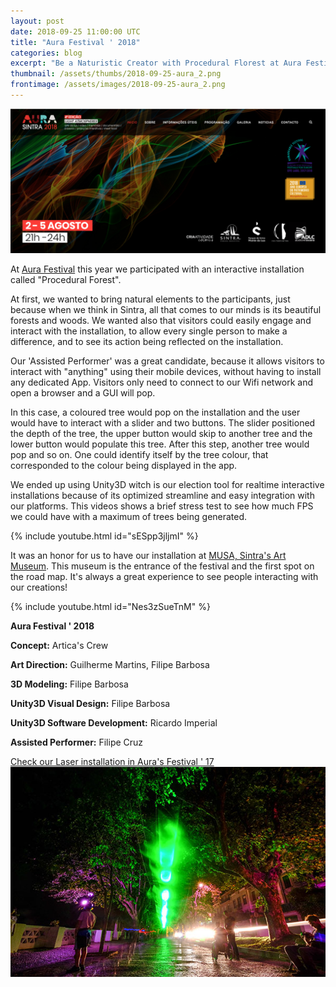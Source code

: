 ```yaml
---
layout: post
date: 2018-09-25 11:00:00 UTC
title: "Aura Festival ' 2018"
categories: blog
excerpt: "Be a Naturistic Creator with Procedural Florest at Aura Festival ' 2018"
thumbnail: /assets/thumbs/2018-09-25-aura_2.png
frontimage: /assets/images/2018-09-25-aura_2.png
---
```


![](/assets/images/2018-09-25-aura_2.png)

At [Aura Festival][1] this year we participated with an interactive installation called "Procedural Forest". 

At first, we wanted to bring natural elements to the participants, just because when we think in Sintra, all that comes to our minds is its beautiful forests and woods. We wanted also that visitors could easily engage and interact with the installation, to allow every single person to make a difference, and to see its action being reflected on the installation.

Our 'Assisted Performer' was a great candidate, because it allows visitors to interact with "anything" using their mobile devices, without having to install any dedicated App. Visitors only need to connect to our Wifi network and open a browser and a GUI will pop.

In this case, a coloured tree would pop on the installation and the user would have to interact with a slider and two buttons. The slider positioned the depth of the tree, the upper button would skip to another tree and the lower button would populate this tree. After this step, another tree would pop and so on. One could identify itself by the tree colour, that corresponded to the colour being displayed in the app.

We ended up using Unity3D witch is our election tool for realtime interactive installations because of its optimized streamline and easy integration with our platforms. This videos shows a brief stress test to see how much FPS we could have with a maximum of trees being generated.

{% include youtube.html id="sESpp3jljmI" %}

It was an honor for us to have our installation at [MUSA, Sintra's Art Museum][3]. This museum is the entrance of the festival and the first spot on the road map. It's always a great experience to see people interacting with our creations!

{% include youtube.html id="Nes3zSueTnM" %}

<b>Aura Festival ' 2018</b>

<b>Concept:</b>
Artica's Crew

<b>Art Direction:</b>
Guilherme Martins, Filipe Barbosa

<b>3D Modeling:</b>
Filipe Barbosa

<b>Unity3D Visual Design:</b>
Filipe Barbosa

<b>Unity3D Software Development:</b>
Ricardo Imperial

<b>Assisted Performer:</b>
Filipe Cruz

[Check our Laser installation in Aura's Festival ' 17][2]
![](/assets/images/2017-10-13-hugo-grilo.jpg)

[1]: http://www.aurafestival.pt/
[2]: http://artica.cc/blog/2017/10/13/532nm.html
[3]: http://www.cm-sintra.pt/musa
